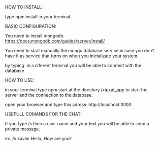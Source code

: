 HOW TO INSTALL:

type npm install in your terminal.

BASIC CONFIGURATION:

You need to install mongodb. https://docs.mongodb.com/guides/server/install/

You need to start manually the mongo database service in case you don't have it as service
that turns on when you inicializate your system. 

by typing: <mongod> in a diferent terminal you will be able to connect with the database

HOW TO USE:

in your terminal type npm start at the directory /xipxat_app 
to start the server and the connection to the database.

open your browser and type this adress: http://localhost:3000

USEFULL COMANDS FOR THE CHAT:

If you type /s then a user name and your text you will be able to send a private message. 

ex. /s xavier Hello, How are you?
